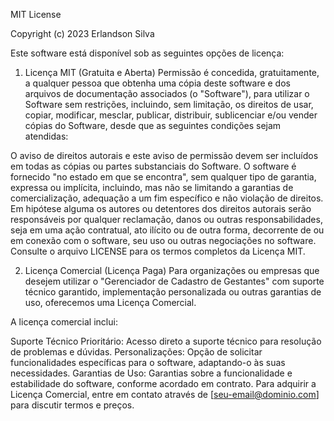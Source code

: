 MIT License

Copyright (c) 2023 Erlandson Silva

Este software está disponível sob as seguintes opções de licença:

1. Licença MIT (Gratuita e Aberta)
Permissão é concedida, gratuitamente, a qualquer pessoa que obtenha uma cópia deste software e dos arquivos de documentação associados (o "Software"), 
para utilizar o Software sem restrições, incluindo, sem limitação, os direitos de usar, copiar, modificar, mesclar, publicar, distribuir, 
sublicenciar e/ou vender cópias do Software, desde que as seguintes condições sejam atendidas:

O aviso de direitos autorais e este aviso de permissão devem ser incluídos em todas as cópias ou partes substanciais do Software.
O software é fornecido "no estado em que se encontra", sem qualquer tipo de garantia, expressa ou implícita, incluindo, 
mas não se limitando a garantias de comercialização, adequação a um fim específico e não violação de direitos. 
Em hipótese alguma os autores ou detentores dos direitos autorais serão responsáveis por qualquer reclamação, 
danos ou outras responsabilidades, seja em uma ação contratual, ato ilícito ou de outra forma, decorrente de ou em conexão com o software, 
seu uso ou outras negociações no software.
Consulte o arquivo LICENSE para os termos completos da Licença MIT.

2. Licença Comercial (Licença Paga)
Para organizações ou empresas que desejem utilizar o "Gerenciador de Cadastro de Gestantes" com suporte técnico garantido, 
implementação personalizada ou outras garantias de uso, oferecemos uma Licença Comercial.

A licença comercial inclui:

Suporte Técnico Prioritário: Acesso direto a suporte técnico para resolução de problemas e dúvidas.
Personalizações: Opção de solicitar funcionalidades específicas para o software, adaptando-o às suas necessidades.
Garantias de Uso: Garantias sobre a funcionalidade e estabilidade do software, conforme acordado em contrato.
Para adquirir a Licença Comercial, entre em contato através de [seu-email@dominio.com] para discutir termos e preços.
